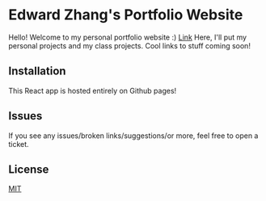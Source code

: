 # Edward Zhang's Portfolio Website

Hello! Welcome to my personal portfolio website :) [Link](https://edwardzhang5.github.io/)
Here, I'll put my personal projects and my class projects. 
Cool links to stuff coming soon!

## Installation
This React app is hosted entirely on Github pages!

## Issues
If you see any issues/broken links/suggestions/or more, feel free to open a ticket.

## License
[MIT](https://choosealicense.com/licenses/mit/)

